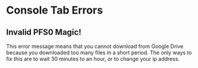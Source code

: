 # Console Tab Errors

## Invalid PFS0 Magic!

This error message means that you cannot download from Google Drive because you downloaded too many files in a short period. The only ways to fix this are to wait 30 minutes to an hour, or to change your ip address.

